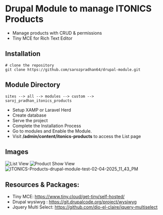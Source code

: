 # Drupal Module to manage ITONICS Products 
- Manage products with CRUD & permissions
- Tiny MCE for Rich Text Editor

## Installation
```
# clone the repository
git clone https://github.com/sarozpradhan64/drupal-module.git
```

## Module Directory
``` 
sites --> all --> modules --> custom --> saroj_pradhan_itonics_products
```

- Setup XAMP or Laravel Herd
- Create database
- Serve the project
- Complete the Installation Process
- Go to modules and Enable the Module.
- Visit **/admin/content/itonics-products** to access the List page

## Images
![List View](https://github.com/user-attachments/assets/5d3fd03b-d80b-40f2-8699-5430e4d40881)
![Product Show View](https://github.com/user-attachments/assets/b4ea5e9d-285c-409b-aa35-b622504eb79c)
![ITONICS-Products-drupal-module-test-02-04-2025_11_43_PM](https://github.com/user-attachments/assets/21c4efb8-5e70-461d-8151-ec77431692da)



## Resources & Packages:
- Tiny MCE: https://www.tiny.cloud/get-tiny/self-hosted/
- Drupal wysiwyg : https://git.drupalcode.org/project/wysiwyg
- Jquery Multi Select: https://github.com/dio-el-claire/jquery-multiselect
